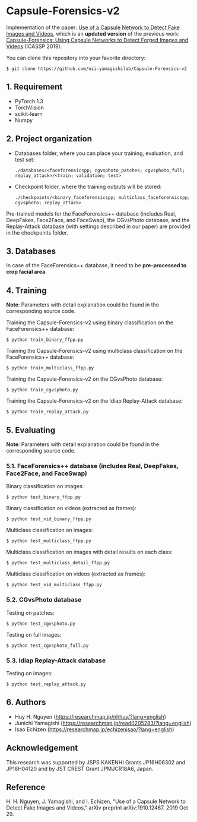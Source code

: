 # Capsule-Forensics-v2

Implementation of the paper:  <a href="https://arxiv.org/abs/1910.12467">Use of a Capsule Network to Detect Fake Images and Videos</a>, which is an **updated version** of the previous work:  <a href="https://arxiv.org/abs/1810.11215">Capsule-Forensics: Using Capsule Networks to Detect Forged Images and Videos</a> (ICASSP 2019).

You can clone this repository into your favorite directory:

    $ git clone https://github.com/nii-yamagishilab/Capsule-Forensics-v2

## 1. Requirement
- PyTorch 1.3
- TorchVision
- scikit-learn
- Numpy

## 2. Project organization
- Databases folder, where you can place your training, evaluation, and test set:

      ./databases/<faceforensicspp; cgvsphoto_patches; cgvsphoto_full; replay_attack>/<train; validation; test>
- Checkpoint folder, where the training outputs will be stored:

      ./checkpoints/<binary_faceforensicspp; multiclass_faceforensicspp; cgvsphoto; replay_attack>

Pre-trained models for the FaceForensics++ database (includes Real, DeepFakes, Face2Face, and FaceSwap), the CGvsPhoto database, and the Replay-Attack database (with settings described in our paper) are provided in the checkpoints folder.

## 3. Databases

In case of the FaceForensics++ database, it need to be **pre-processed to crop facial area**.

## 4. Training
**Note**: Parameters with detail explanation could be found in the corresponding source code.

Training the Capsule-Forensics-v2 using binary classification on the FaceForensics++ database:

    $ python train_binary_ffpp.py
   
Training the Capsule-Forensics-v2 using multiclass classification on the FaceForensics++ database:

    $ python train_multiclass_ffpp.py
    
Training the Capsule-Forensics-v2 on the CGvsPhoto database:

    $ python train_cgvsphoto.py
    
Training the Capsule-Forensics-v2 on the Idiap Replay-Attack database:

    $ python train_replay_attack.py

## 5. Evaluating
**Note**: Parameters with detail explanation could be found in the corresponding source code.

### 5.1. FaceForensics++ database (includes Real, DeepFakes, Face2Face, and FaceSwap)
Binary classification on images:

    $ python test_binary_ffpp.py

Binary classification on videos (extracted as frames):

    $ python test_vid_binary_ffpp.py
    
Multiclass classification on images:

    $ python test_multiclass_ffpp.py
    
Multiclass classification on images with detail results on each class:

    $ python test_multiclass_detail_ffpp.py

Multiclass classification on videos (extracted as frames):

    $ python test_vid_multiclass_ffpp.py
    
### 5.2. CGvsPhoto database

Testing on patches:

    $ python test_cgvsphoto.py

Testing on full images:

    $ python test_cgvsphoto_full.py

### 5.3. Idiap Replay-Attack database
Testing on images:

    $ python test_replay_attack.py

## 6. Authors
- Huy H. Nguyen (https://researchmap.jp/nhhuy/?lang=english)
- Junichi Yamagishi (https://researchmap.jp/read0205283/?lang=english)
- Isao Echizen (https://researchmap.jp/echizenisao/?lang=english)

## Acknowledgement
This research was supported by JSPS KAKENHI Grants JP16H06302 and JP18H04120 and by JST CREST Grant JPMJCR18A6, Japan.

## Reference
H. H. Nguyen, J. Yamagishi, and I. Echizen, “Use of a Capsule Network to Detect Fake Images and Videos,” arXiv preprint arXiv:1910.12467. 2019 Oct 29.
